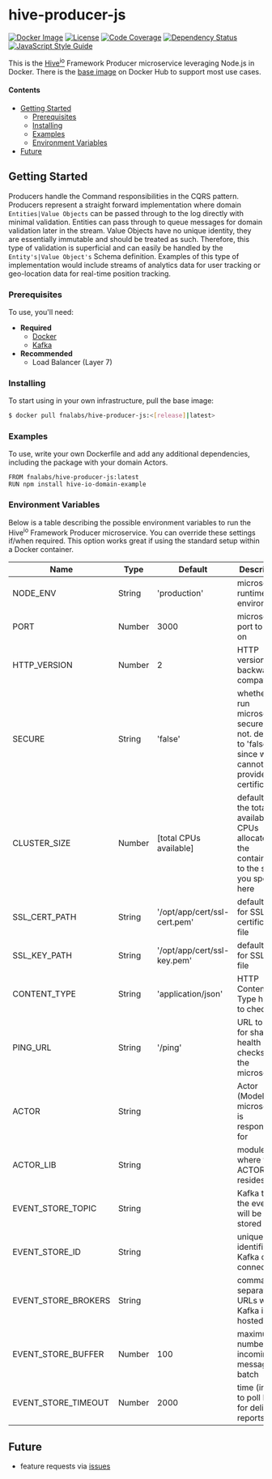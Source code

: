 # hive-producer-js

[![Docker Image][docker-image]][docker-url]
[![License][license-image]][license-url]
[![Code Coverage][codecov-image]][codecov-url]
[![Dependency Status][depstat-image]][depstat-url]
[![JavaScript Style Guide][style-image]][style-url]

This is the [Hive<sup>io</sup>](https://hiveframework.io/) Framework Producer microservice leveraging Node.js in Docker. There is the [base image](https://hub.docker.com/r/fnalabs/hive-producer-js/) on Docker Hub to support most use cases.

#### Contents
- [Getting Started](#getting-started)
  - [Prerequisites](#prerequisites)
  - [Installing](#installing)
  - [Examples](#examples)
  - [Environment Variables](#environment-variables)
- [Future](#future)

## Getting Started
Producers handle the Command responsibilities in the CQRS pattern. Producers represent a straight forward implementation where domain `Entities|Value Objects` can be passed through to the log directly with minimal validation. Entities can pass through to queue messages for domain validation later in the stream. Value Objects have no unique identity, they are essentially immutable and should be treated as such. Therefore, this type of validation is superficial and can easily be handled by the `Entity's|Value Object's` Schema definition. Examples of this type of implementation would include streams of analytics data for user tracking or geo-location data for real-time position tracking.

### Prerequisites
To use, you'll need:
- **Required**
  - [Docker](https://www.docker.com/)
  - [Kafka](https://kafka.apache.org/)
- **Recommended**
  - Load Balancer (Layer 7)

### Installing
To start using in your own infrastructure, pull the base image:
```sh
$ docker pull fnalabs/hive-producer-js:<[release]|latest>
```

### Examples
To use, write your own Dockerfile and add any additional dependencies, including the package with your domain Actors.
```
FROM fnalabs/hive-producer-js:latest
RUN npm install hive-io-domain-example
```

### Environment Variables
Below is a table describing the possible environment variables to run the Hive<sup>io</sup> Framework Producer microservice. You can override these settings if/when required. This option works great if using the standard setup within a Docker container.

Name                 | Type    | Default                       | Description
-------------------- | ------- | ----------------------------- | -------------------------------------------------------
NODE_ENV             | String  | 'production'                  | microservice runtime environment
PORT                 | Number  | 3000                          | microservice port to listen on
HTTP_VERSION         | Number  | 2                             | HTTP version for backward compatibility
SECURE               | String  | 'false'                       | whether to run microservice secure or not. defaults to 'false' since we cannot provide certifications
CLUSTER_SIZE         | Number  | [total CPUs available]        | defaults to the total available CPUs allocated to the container or to the size you specify here
SSL_CERT_PATH        | String  | '/opt/app/cert/ssl-cert.pem'  | default path for SSL certificate file
SSL_KEY_PATH         | String  | '/opt/app/cert/ssl-key.pem'   | default path for SSL key file
CONTENT_TYPE         | String  | 'application/json'            | HTTP Content-Type header to check
PING_URL             | String  | '/ping'                       | URL to use for shallow health checks for the microservice
ACTOR                | String  |                               | Actor (Model) the microservice is responsible for
ACTOR_LIB            | String  |                               | module where the ACTOR resides
EVENT_STORE_TOPIC    | String  |                               | Kafka topic the events will be stored under
EVENT_STORE_ID       | String  |                               | unique identifier for Kafka client connection
EVENT_STORE_BROKERS  | String  |                               | comma separated URLs where Kafka is hosted
EVENT_STORE_BUFFER   | Number  | 100                           | maximum number of incoming messages to batch
EVENT_STORE_TIMEOUT  | Number  | 2000                          | time (in `ms`) to poll Kafka for delivery reports

## Future
- feature requests via [issues](https://github.com/fnalabs/hive-producer-js/issues)

[docker-image]: https://images.microbadger.com/badges/version/fnalabs/hive-producer-js.svg
[docker-url]: https://hub.docker.com/r/fnalabs/hive-producer-js/

[license-image]: https://img.shields.io/badge/License-Apache%202.0-blue.svg
[license-url]: https://github.com/fnalabs/hive-producer-js/blob/master/LICENSE

[codecov-image]: https://img.shields.io/codecov/c/github/fnalabs/hive-producer-js.svg
[codecov-url]: https://codecov.io/gh/fnalabs/hive-producer-js

[depstat-image]: https://img.shields.io/david/fnalabs/hive-producer-js.svg
[depstat-url]: https://david-dm.org/fnalabs/hive-producer-js

[style-image]: https://img.shields.io/badge/code_style-standard-brightgreen.svg
[style-url]: https://standardjs.com
